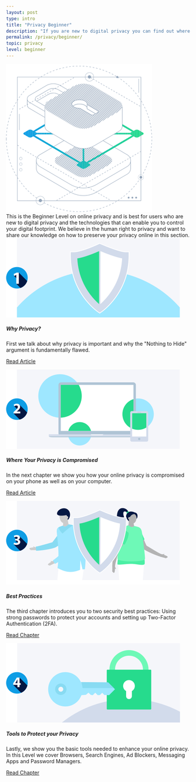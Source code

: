 ```yaml
---
layout: post
type: intro
title: "Privacy Beginner"
description: "If you are new to digital privacy you can find out where your privacy is compromised and how you can protect it."
permalink: /privacy/beginner/
topic: privacy
level: beginner
---
```


<div class="row mb-3">
    <div class="col-md-3">
        <img src="/assets/img/icons/topics/privacy-blueprint.svg" alt="Horizen privacy blueprint" class="lead-icon"/>
    </div>
    <div class="col-md-9 lead">
        This is the Beginner Level on online privacy and is best for users who are new to digital privacy and the technologies that can enable you to control your digital footprint. We believe in the human right to privacy and want to share our knowledge on how to preserve your privacy online in this section.
    </div>
</div>


<div class="row mt-5">
    <div class="col-md-3">
        <a href="{{ site.baseurl }}{% post_url /privacy/beginner/2023-01-01-the-nothing-to-hide-argument %}">
            <img src="/assets/post_files/privacy/beginner/intro/why.svg" alt="Why Privacy" />
        </a>
    </div>
    <div class="col-md-9">
        <h5 class="intro-article-title">Why Privacy?</h5>
        <p class="mb-1">
            First we talk about why privacy is important and why the "Nothing to Hide" argument is fundamentally flawed.
        </p>
        <p class="mb-0">
            <a class="font-weight-bold" href="{{ site.baseurl }}{% post_url /privacy/beginner/2023-01-01-the-nothing-to-hide-argument %}">Read Article</a>
        </p>
    </div>
</div>

<div class="row mt-5">
    <div class="col-md-3">
        <a href="{{ site.baseurl }}{% post_url /privacy/beginner/2023-02-01-your-phone-and-computer %}">
            <img src="/assets/post_files/privacy/beginner/intro/where.svg" alt="Where Your Privacy is Compromised" />
        </a>
    </div>
    <div class="col-md-9">
        <h5 class="intro-article-title">Where Your Privacy is Compromised</h5>
        <p class="mb-1">
            In the next chapter we show you how your online privacy is compromised on your phone as well as on your computer.
        </p>
        <p class="mb-0">
            <a class="font-weight-bold" href="{{ site.baseurl }}{% post_url /privacy/beginner/2023-02-01-your-phone-and-computer %}">Read Article</a>
        </p>
    </div>
</div>

<div class="row mt-5">
    <div class="col-md-3">
        <a href="{{ site.baseurl }}{% post_url /privacy/beginner/2023-03-01-best-practices %}">
            <img src="/assets/post_files/privacy/beginner/intro/tools.svg" alt="Best Practices" />
        </a>
    </div>
    <div class="col-md-9">
        <h5 class="intro-article-title">Best Practices</h5>
        <p class="mb-1">
            The third chapter introduces you to two security best practices: Using strong passwords to protect your accounts and setting up Two-Factor Authentication (2FA).
        </p>
        <p class="mb-0">
            <a class="font-weight-bold" href="{{ site.baseurl }}{% post_url /privacy/beginner/2023-03-01-best-practices %}">Read Chapter</a>
        </p>
    </div>
</div>

<div class="row mt-5">
    <div class="col-md-3">
        <a href="{{ site.baseurl }}{% post_url /privacy/beginner/2023-04-01-tools-to-protect-your-privacy %}">
            <img src="/assets/post_files/privacy/beginner/intro/best.svg" alt="Tools to Protect your Privacy - Beginner" />
        </a>
    </div>
    <div class="col-md-9">
        <h5 class="intro-article-title">Tools to Protect your Privacy</h5>
        <p class="mb-1">
            Lastly, we show you the basic tools needed to enhance your online privacy. In this Level we cover Browsers, Search Engines, Ad Blockers, Messaging Apps and Password Managers.
        </p>
        <p class="mb-0">
            <a class="font-weight-bold" href="{{ site.baseurl }}{% post_url /privacy/beginner/2023-04-01-tools-to-protect-your-privacy %}">Read Chapter</a>
        </p>
    </div>
</div>
